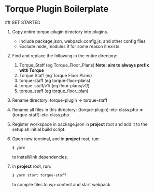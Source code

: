 # Torque Plugin Boilerplate

## GET STARTED

1.  Copy entire torque-plugin directory into plugins.

    - Include package.json, webpack.config.js, and other config files
    - Exclude node_modules if for some reason it exists

2.  Find and replace the following in the entire directory:

    1.  Torque_Staff (eg Torque_Floor_Plans) **Note: aim to always prefix with Torque**
    2.  Torque Staff (eg Torque Floor Plans)
    3.  torque-staff (eg torque-floor-plans)
    4.  torque-staff/v1/ (eg floor-plans/v1/)
    5.  torque_staff (eg torque_floor_plan)

3.  Rename directory: torque-plugin => torque-staff

4.  Rename all files in this directory: {torque-plugin}-etc-class.php => {torque-staff}-etc-class.php

5.  Register workspace in package.json in **project** root and add it to the setup.sh initial build script.

6.  Open new terminal, and in **project** root, run:

    ```sh
    $ yarn
    ```

    to install/link dependencies.

7.  In **project** root, run:

    ```sh
    $ yarn start torque-staff
    ```

    to compile files to wp-content and start webpack
